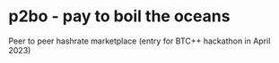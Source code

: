 # p2bo - pay to boil the oceans
Peer to peer hashrate marketplace (entry for BTC++ hackathon in April 2023)
